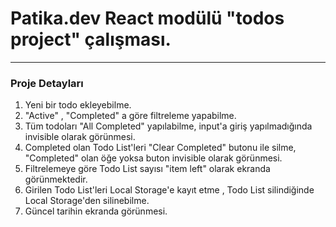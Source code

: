 # Patika.dev React modülü "todos project" çalışması.

---

### Proje Detayları
1. Yeni bir todo ekleyebilme.
2. "Active" , "Completed" a göre filtreleme yapabilme.
3. Tüm todoları "All Completed" yapılabilme, input'a giriş yapılmadığında invisible olarak görünmesi.
4. Completed olan Todo List'leri "Clear Completed" butonu ile silme, "Completed" olan öğe yoksa buton invisible olarak görünmesi.
5. Filtrelemeye göre Todo List sayısı "item left" olarak ekranda görünmektedir.
6. Girilen Todo List'leri Local Storage'e kayıt etme , Todo List silindiğinde Local Storage'den silinebilme.
7. Güncel tarihin ekranda görünmesi.